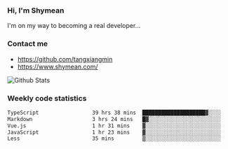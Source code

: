 ### Hi, I'm Shymean

I'm on my way to becoming a real developer...

### Contact me

- <https://github.com/tangxiangmin>
- <https://www.shymean.com/>

![Github Stats](https://github-readme-stats.vercel.app/api?username=tangxiangmin&show_icons=true&theme=dark)


###  Weekly code statistics

<!--START_SECTION:waka-->

```txt
TypeScript                 39 hrs 38 mins  ████████████████████▓░░░░   83.30 %
Markdown                   3 hrs 24 mins   █▓░░░░░░░░░░░░░░░░░░░░░░░   07.17 %
Vue.js                     1 hr 31 mins    ▓░░░░░░░░░░░░░░░░░░░░░░░░   03.21 %
JavaScript                 1 hr 23 mins    ▓░░░░░░░░░░░░░░░░░░░░░░░░   02.92 %
Less                       35 mins         ▒░░░░░░░░░░░░░░░░░░░░░░░░   01.23 %
```

<!--END_SECTION:waka-->